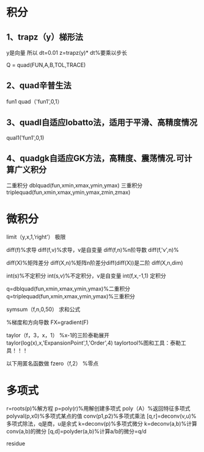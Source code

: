 # 积分
## 1、trapz（y）梯形法
y是向量
所以
dt=0.01
z=trapz(y)* dt%要乘以步长

Q = quad(FUN,A,B,TOL,TRACE)
## 2、quad辛普生法
fun1
quad（'fun1',0,1）

## 3、quadl自适应lobatto法，适用于平滑、高精度情况
qual1('fun1',0,1)

## 4、quadgk自适应GK方法，高精度、震荡情况.可计算广义积分
二重积分
dblquad(fun,xmin,xmax,ymin,ymax)
三重积分
triplequad(fun,xmin,xmax,ymin,ymax,zmin,zmax)

# 微积分
limit（y,x,1,’right’）  极限

diff(f)%求导
diff(f,v)%求导，v是自变量
diff(f,n)%n阶导数
diff(f,'v',n)%

diff(X)%矩阵差分
diff(X,n)%矩阵n阶差分diff(diff(X))是二阶
diff(X,n,dim)

int(s)%不定积分
int(s,v)%不定积分，v是自变量
int(f,x,-1,1)         定积分

q=dblquad(fun,xmin,xmax,ymin,ymax)%二重积分
q=triplequad(fun,xmin,xmax,ymin,ymax)%三重积分

symsum（f,n,0,50）  求和公式


%梯度和方向导数
FX=gradient(F)


taylor（f，3，x，1）  %x-1的三阶泰勒展开
  taylor(log(x),x,'ExpansionPoint',1,'Order',4)
taylortool%图和工具：泰勒工具！！！

以下用匿名函数做
fzero（f,2）    %零点


# 多项式
r=roots(p)%解方程
p=poly(r)%用解创建多项式
  poly（A）%返回特征多项式
polyval(p,x0)%多项式某点的值
conv(p1,p2)%多项式乘法
[q,r]=deconv(v,u)%多项式除法，q是商，u是余式
k=deconv(p)%多项式微分
k=deconv(a,b)%计算conv(a,b)的微分
[q,d]=polyder(a,b)%计算a/b的微分=q/d

residue
